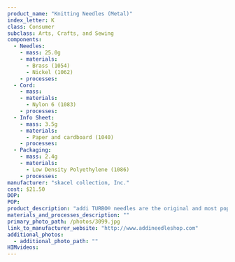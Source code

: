 ```yaml
---
product_name: "Knitting Needles (Metal)"
index_letter: K
class: Consumer
subclass: Arts, Crafts, and Sewing
components:
  - Needles:
    - mass: 25.0g
    - materials:
      - Brass (1054)
      - Nickel (1062)
    - processes:
  - Cord:
    - mass: 
    - materials:
      - Nylon 6 (1083)
    - processes:
  - Info Sheet:
    - mass: 3.5g
    - materials:
      - Paper and cardboard (1040)
    - processes:
  - Packaging:
    - mass: 2.4g
    - materials:
      - Low Density Polyethylene (1086)
    - processes:
manufacturer: "skacel collection, Inc."
cost: $21.50
DOP: 
POP: 
product_description: "addi TURBO® needles are the original and most popular needles in the addi line. The perfect needle for most projects, their slightly rounded tips work well with all yarns including boucles and lightly twisted fibers. The extra slick nickel plating allows stiches to quickly slide along, a great asset, whether you are looking for speed, or simply knitting for pleasure."
materials_and_processes_description: ""
primary_photo_path: /photos/3099.jpg
link_to_manufacturer_website: "http://www.addineedleshop.com"
additional_photos:
  - additional_photo_path: ""
HIMvideos:
---
```

